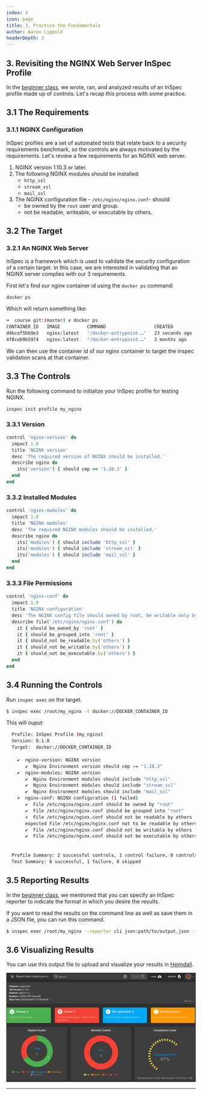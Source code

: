 ```yaml
---
index: 3
icon: page
title: 3. Practice the Fundamentals
author: Aaron Lippold
headerDepth: 3
---
```

## 3. Revisiting the NGINX Web Server InSpec Profile
In the [beginner class](/courses/beginner/05.md), we wrote, ran, and analyzed results of an InSpec profile made up of controls. Let's recap this process with some practice.

## 3.1 The Requirements
### 3.1.1 NGINX Configuration
InSpec profiles are a set of automated tests that relate back to a security requirements benchmark, so the controls are always motivated by the requirements. Let's review a few requirements for an NGINX web server.

1. NGINX version 1.10.3 or later.
2. The following NGINX modules should be installed:
   * `http_ssl`
   * `stream_ssl`
   * `mail_ssl`
3. The NGINX configuration file - `/etc/nginx/nginx.conf`- should:
   * be owned by the `root` user and group.
   * not be readable, writeable, or executable by others.

## 3.2 The Target
### 3.2.1 An NGINX Web Server
InSpec is a framework which is used to validate the security configuration of a certain target. In this case, we are interested in validating that an NGINX server complies with our 3 requirements.

First let's find our nginx container id using the `docker ps` command:

```shell
docker ps
```

Which will return something like:

```sh
➜  course git:(master) ✗ docker ps
CONTAINER ID   IMAGE          COMMAND                  CREATED          STATUS          PORTS                NAMES
d4bcef5bb9e3   nginx:latest   "/docker-entrypoint.…"   23 seconds ago   Up 22 seconds   80/tcp               nifty_shtern
4f0ceb9b5974   nginx:latest   "/docker-entrypoint.…"   2 months ago     Up 45 seconds   0.0.0.0:80->80/tcp   nginx
```

We can then use the container id of our nginx container to target the inspec validation scans at that container.

## 3.3 The Controls

Run the following command to initialize your InSpec profile for testing NGINX.
```
inspec init profile my_nginx
``` 

### 3.3.1 Version
```ruby
control 'nginx-version' do
  impact 1.0
  title 'NGINX version'
  desc 'The required version of NGINX should be installed.'
  describe nginx do
    its('version') { should cmp >= '1.10.3' }
  end
end
```
### 3.3.2 Installed Modules
```ruby
control 'nginx-modules' do
  impact 1.0
  title 'NGINX modules'
  desc 'The required NGINX modules should be installed.'
  describe nginx do
    its('modules') { should include 'http_ssl' }
    its('modules') { should include 'stream_ssl' }
    its('modules') { should include 'mail_ssl' }
  end
end
```
### 3.3.3 File Permissions
```ruby
control 'nginx-conf' do
  impact 1.0
  title 'NGINX configuration'
  desc 'The NGINX config file should owned by root, be writable only by owner, and not writeable or and readable by others.'
  describe file('/etc/nginx/nginx.conf') do
    it { should be_owned_by 'root' }
    it { should be_grouped_into 'root' }
    it { should_not be_readable.by('others') }
    it { should_not be_writable.by('others') }
    it { should_not be_executable.by('others') }
  end
end
```

## 3.4 Running the Controls
Run `inspec exec` on the target.

```sh
$ inspec exec /root/my_nginx -t docker://DOCKER_CONTAINER_ID
```
This will ouput:
```sh
  Profile: InSpec Profile (my_nginx)
  Version: 0.1.0
  Target:  docker://DOCKER_CONTAINER_ID

    ✔  nginx-version: NGINX version
       ✔  Nginx Environment version should cmp >= "1.10.3"
    ✔  nginx-modules: NGINX version
       ✔  Nginx Environment modules should include "http_ssl"
       ✔  Nginx Environment modules should include "stream_ssl"
       ✔  Nginx Environment modules should include "mail_ssl"
    ×  nginx-conf: NGINX configuration (1 failed)
       ✔  File /etc/nginx/nginx.conf should be owned by "root"
       ✔  File /etc/nginx/nginx.conf should be grouped into "root"
       ×  File /etc/nginx/nginx.conf should not be readable by others
       expected File /etc/nginx/nginx.conf not to be readable by others
       ✔  File /etc/nginx/nginx.conf should not be writable by others
       ✔  File /etc/nginx/nginx.conf should not be executable by others


  Profile Summary: 2 successful controls, 1 control failure, 0 controls skipped
  Test Summary: 8 successful, 1 failure, 0 skipped
```

## 3.5 Reporting Results
In the [beginner class](/courses/beginner/07.md), we mentioned that you can specify an InSpec reporter to indicate the format in which you desire the results. 

If you want to read the results on the command line as well as save them in a JSON file, you can run this command.
```sh
$ inspec exec /root/my_nginx --reporter cli json:path/to/output.json -t docker://DOCKER_CONTAINER_ID
```

## 3.6 Visualizing Results
You can use this output file to upload and visualize your results in [Heimdall](https://heimdall-lite.mitre.org/).

![Alt text](../../assets/img/NGINX_Heimdall_Results_View.png)

---
